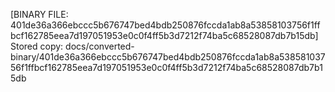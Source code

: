 [BINARY FILE: 401de36a366ebccc5b676747bed4bdb250876fccda1ab8a53858103756f1ffbcf162785eea7d197051953e0c0f4ff5b3d7212f74ba5c68528087db7b15db]
Stored copy: docs/converted-binary/401de36a366ebccc5b676747bed4bdb250876fccda1ab8a53858103756f1ffbcf162785eea7d197051953e0c0f4ff5b3d7212f74ba5c68528087db7b15db
